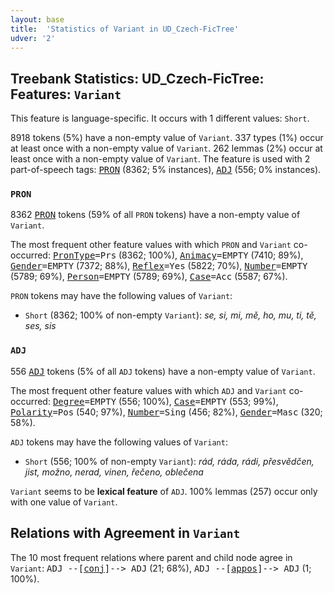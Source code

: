 ```yaml
---
layout: base
title:  'Statistics of Variant in UD_Czech-FicTree'
udver: '2'
---
```


## Treebank Statistics: UD_Czech-FicTree: Features: `Variant`

This feature is language-specific.
It occurs with 1 different values: `Short`.

8918 tokens (5%) have a non-empty value of `Variant`.
337 types (1%) occur at least once with a non-empty value of `Variant`.
262 lemmas (2%) occur at least once with a non-empty value of `Variant`.
The feature is used with 2 part-of-speech tags: <tt><a href="cs_fictree-pos-PRON.html">PRON</a></tt> (8362; 5% instances), <tt><a href="cs_fictree-pos-ADJ.html">ADJ</a></tt> (556; 0% instances).

### `PRON`

8362 <tt><a href="cs_fictree-pos-PRON.html">PRON</a></tt> tokens (59% of all `PRON` tokens) have a non-empty value of `Variant`.

The most frequent other feature values with which `PRON` and `Variant` co-occurred: <tt><a href="cs_fictree-feat-PronType.html">PronType</a></tt><tt>=Prs</tt> (8362; 100%), <tt><a href="cs_fictree-feat-Animacy.html">Animacy</a></tt><tt>=EMPTY</tt> (7410; 89%), <tt><a href="cs_fictree-feat-Gender.html">Gender</a></tt><tt>=EMPTY</tt> (7372; 88%), <tt><a href="cs_fictree-feat-Reflex.html">Reflex</a></tt><tt>=Yes</tt> (5822; 70%), <tt><a href="cs_fictree-feat-Number.html">Number</a></tt><tt>=EMPTY</tt> (5789; 69%), <tt><a href="cs_fictree-feat-Person.html">Person</a></tt><tt>=EMPTY</tt> (5789; 69%), <tt><a href="cs_fictree-feat-Case.html">Case</a></tt><tt>=Acc</tt> (5587; 67%).

`PRON` tokens may have the following values of `Variant`:

* `Short` (8362; 100% of non-empty `Variant`): <em>se, si, mi, mě, ho, mu, ti, tě, ses, sis</em>

### `ADJ`

556 <tt><a href="cs_fictree-pos-ADJ.html">ADJ</a></tt> tokens (5% of all `ADJ` tokens) have a non-empty value of `Variant`.

The most frequent other feature values with which `ADJ` and `Variant` co-occurred: <tt><a href="cs_fictree-feat-Degree.html">Degree</a></tt><tt>=EMPTY</tt> (556; 100%), <tt><a href="cs_fictree-feat-Case.html">Case</a></tt><tt>=EMPTY</tt> (553; 99%), <tt><a href="cs_fictree-feat-Polarity.html">Polarity</a></tt><tt>=Pos</tt> (540; 97%), <tt><a href="cs_fictree-feat-Number.html">Number</a></tt><tt>=Sing</tt> (456; 82%), <tt><a href="cs_fictree-feat-Gender.html">Gender</a></tt><tt>=Masc</tt> (320; 58%).

`ADJ` tokens may have the following values of `Variant`:

* `Short` (556; 100% of non-empty `Variant`): <em>rád, ráda, rádi, přesvědčen, jist, možno, nerad, vinen, řečeno, oblečena</em>

`Variant` seems to be **lexical feature** of `ADJ`. 100% lemmas (257) occur only with one value of `Variant`.

## Relations with Agreement in `Variant`

The 10 most frequent relations where parent and child node agree in `Variant`:
<tt>ADJ --[<tt><a href="cs_fictree-dep-conj.html">conj</a></tt>]--> ADJ</tt> (21; 68%),
<tt>ADJ --[<tt><a href="cs_fictree-dep-appos.html">appos</a></tt>]--> ADJ</tt> (1; 100%).


